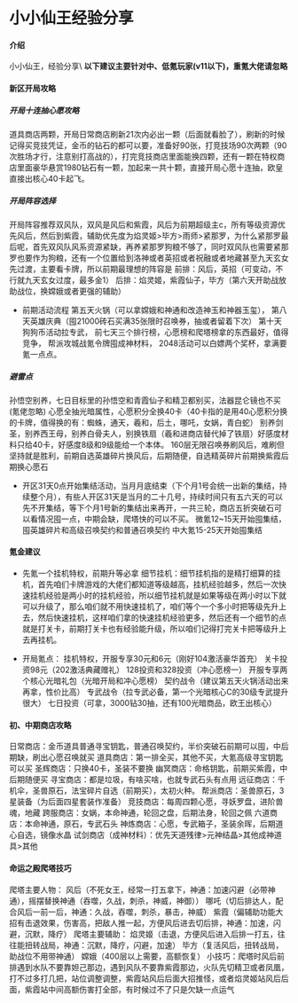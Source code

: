 # 小小仙王经验分享

#### 介绍
小小仙王，经验分享\ 
**以下建议主要针对中、低氪玩家(v11以下)，重氪大佬请忽略**

#### 新区开局攻略

##### 开局十连抽心愿攻略
道具商店两颗，开局日常商店刷新21次内必出一颗（后面就看脸了），刷新的时候记得买竞技凭证，金币的钻石的都可以要，准备好90张，打竞技场90次两颗（90次胜场才行，注意别打高战的），打完竞技商店里面能换四颗，还有一颗在特权商店里面豪华悬赏1980钻石有一颗，加起来一共十颗，直接开局心愿十连抽，欧皇直接出核心40卡起飞。

##### 开局阵容选择
开局阵容推荐双风队，双风是风后和紫霞，风后为前期超级主c，所有等级资源优先风后，然后到紫霞，辅助优先度为焰灵姬>毕方>雨师>紧那罗，为什么紧那罗最后呢，首先双风队风系资源紧缺，再养紧那罗狗粮不够了，同时双风队也需要紧那罗也要作为狗粮，还有一个位置给到洛神或者英招或者祝融或者地藏甚至九天玄女先过渡，主要看卡牌，所以前期最理想的阵容是
前排：风后，英招（可变动，不行就九天玄女过度，最多金1）
后排：焰灵姬，紫霞仙子，毕方（第六天开助战放助战位，换嫦娥或者更强的辅助）

* 前期活动流程
第五天火锅（可以拿嫦娥和神通和改造神玉和神器玉玺），
第八天英雄庆典（囤21000砖石买满35张限时召唤券，抽或者留着下次）
第十天狗狗币活动拉专武，
前七天三个排行榜，心愿榜和爬塔榜拿的东西最好，值得竞争，
帮派攻城战氪令牌囤成神材料，
2048活动可以白嫖两个奖杯，拿满要氪一点点。

##### 避雷点
孙悟空别养，七日目标里的孙悟空和青霞仙子和精卫都别买，法器昆仑镜也不买(氪佬忽略)
心愿全抽光暗属性，心愿积分全换40卡（40卡指的是用40心愿积分换的卡牌，值得换的有：蜘蛛，通天，羲和，后土，哪吒，女娲，青白蛇）
别养剑圣，别养西王母，别养白骨夫人，别换铁扇（羲和进商店替代掉了铁扇）好感度材料只给40卡，好感度8级和9级能给一个本体。
160层无限召唤券刷风后，难刷但坚持就是胜利，前期自选英雄碎片换风后，后期随便，自选精英碎片前期换紫霞后期换心愿石
* 开区31天0点开始集结活动，当月月底结束（下个月1号会统一出新的集结，持续整个月），有些人开区31天是当月的二十几号，持续时间只有五六天的可以先不开集结，等下个月1号新的集结出来再开，一共三轮，商店五折突破石可以看情况囤一点，中期会缺，爬塔快的可以不买。
微氪12~15天开始囤集结，囤英雄碎片和高级召唤契约和普通召唤契约
中大氪15-25天开始囤集结

#### 氪金建议
* 先氪一个挂机特权，前期升等必拿
细节挂机：细节挂机指的是精打细算的挂机，首先咱们卡牌游戏的大佬们都知道等级越高，挂机经验越多，然后一次快速挂机经验是两小时的挂机经验，所以细节挂机就是如果等级在两小时以下就可以升级了，那么咱们就不用快速挂机了，咱们等个一个多小时把等级先升上去，然后快速挂机，这样咱们拿的快速挂机经验更多，然后还有一个细节的点就是打关卡，前期打关卡也有经验能升级，所以咱们记得打完关卡把等级升上去再挂机。

* 开局氪点：
挂机特权，开服专享30元和6元（刚好104激活豪华首充）
关卡投资98元（202激活典藏赠礼）
128投资和328投资（冲心愿榜一）
开服专享两个核心光暗礼包（光暗开局和冲心愿榜）
契约战令（建议第五天火锅活动出来再拿，性价比高）
专武战令（拉专武必备，第一个光暗核心C的30级专武提升很大）
七日投资（可拿，3000钻30抽，还有100光暗商品，欧王出核心）

#### 初、中期商店攻略
日常商店：金币道具普通寻宝钥匙，普通召唤契约，半价突破石前期可以囤，中后期缺，刷出心愿召唤就买
道具商店：第一排全买，其他不买，大氪高级寻宝钥匙可以买
圣辉商店：只换40卡，圣装不要换
幽冥商店：命格钥匙，前期买紫霞，中后期随便买
寻宝商店：都是垃圾，有啥买啥，也就专武石头有点用
远征商店：千机伞，圣兽原石，法宝碎片自选（前期买），太初火种。
帮派商店：圣兽原石，3星装备（为后面四星套装作准备）
竞技商店：每周四颗心愿，寻妖罗盘，进阶兽魂，地藏
跨服商店：女娲，本命神通，轮回之盘，后期法身，轮回之佩
六道商店：本命神通，原石，专武石头
神炼商店：心愿，专武箱子，圣装余晖，后期道心自选，镜像水晶
试剑商店（成神材料）：优先天道残律>元神结晶>其他成神道具>其他


#### 命运之殿爬塔技巧
爬塔主要人物：
风后（不死女王，经常一打五拿下，神通：加速闪避（必带神通），摇摆替换神通（吞噬，久战，刺杀，神威，神御））
哪吒（切后排达人，配合风后一前一后，神通：久战，吞噬，刺杀，暴击，神威）
紫霞（偏辅助功能大招有击退效果，伤害高，把敌人推一起，方便风后进去切后排，神通：加速，闪避，沉默，降疗）
爬塔主要辅助：
焰灵姬（击退，方便风后进入后排一打五，往往能扭转战局，神通：沉默，降疗，闪避，加速）
毕方（复活风后，扭转战局，助战位不用带神通）
嫦娥（400层以上需要，高额恢复）
小技巧：爬塔时风后前排遇到水队不要靠妲己那边，遇到风队不要靠紫霞那边，火队先切精卫或者凤凰，打不过多打几把，站位调整调整，紫霞站风后后面大招推怪，或者焰灵姬站风后后面，紫霞站中间高额伤害打全部，有时候过不了只是欠缺一点运气

